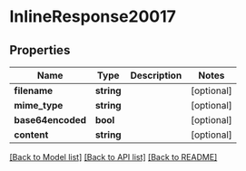 # InlineResponse20017

## Properties
Name | Type | Description | Notes
------------ | ------------- | ------------- | -------------
**filename** | **string** |  | [optional] 
**mime_type** | **string** |  | [optional] 
**base64encoded** | **bool** |  | [optional] 
**content** | **string** |  | [optional] 

[[Back to Model list]](../../README.md#documentation-for-models) [[Back to API list]](../../README.md#documentation-for-api-endpoints) [[Back to README]](../../README.md)

